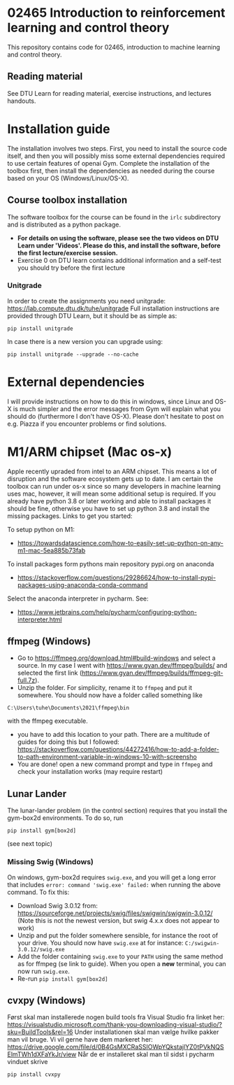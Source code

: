 # 02465 Introduction to reinforcement learning and control theory
This repository contains code for 02465, introduction to machine learning and control theory.

## Reading material
See DTU Learn for reading material, exercise instructions, and lectures handouts. 

# Installation guide
The installation involves two steps. First, you need to install the source code itself, and then you will possibly miss some external dependencies required to use certain features of openai Gym.
Complete the installation of the toolbox first, then install the dependencies as needed during the course based on your OS (Windows/Linux/OS-X).

## Course toolbox installation
The software toolbox for the course can be found in the `irlc` subdirectory and is distributed as a python package. 

 - **For details on using the software, please see the two videos on DTU Learn under 'Videos'. Please do this, and install the software, before the first lecture/exercise session.**
 - Exercise 0 on DTU learn contains additional information and a self-test you should try before the first lecture

### Unitgrade
In order to create the assignments you need unitgrade: https://lab.compute.dtu.dk/tuhe/unitgrade
Full installation instructions are provided through DTU Learn, but it should be as simple as:
```
pip install unitgrade   
```
In case there is a new version you can upgrade using:
```
pip install unitgrade --upgrade --no-cache
```

# External dependencies
I will provide instructions on how to do this in windows, since Linux and OS-X is much simpler and the error messages from Gym will explain what you should do (furthermore I don't have OS-X).
Please don't hesitate to post on e.g. Piazza if you encounter problems or find solutions. 

# M1/ARM chipset (Mac os-x)
Apple recently upraded from intel to an ARM chipset. This means a lot of disruption and the software ecosystem gets up to date. I am certain the toolbox can run under os-x since so many developers in machine learning uses mac, however, it will mean some additional setup is required. 
If you already have python 3.8 or later working and able to install packages it should be fine, otherwise you have to set up python 3.8 and install the missing packages. Links to get you started:

To setup python on M1:
- https://towardsdatascience.com/how-to-easily-set-up-python-on-any-m1-mac-5ea885b73fab

To install packages form pythons main repository pypi.org on anaconda
 - https://stackoverflow.com/questions/29286624/how-to-install-pypi-packages-using-anaconda-conda-command

Select the anaconda interpreter in pycharm. See:
 - https://www.jetbrains.com/help/pycharm/configuring-python-interpreter.html

## ffmpeg (Windows)
- Go to https://ffmpeg.org/download.html#build-windows and select a source. In my case I went with  https://www.gyan.dev/ffmpeg/builds/ and selected the first link (https://www.gyan.dev/ffmpeg/builds/ffmpeg-git-full.7z).
- Unzip the folder. For simplicity, rename it to `ffmpeg` and put it somewhere. You should now have a folder called something like
```
C:\Users\tuhe\Documents\2021\ffmpeg\bin
```
with the ffmpeg executable. 
- you have to add this location to your path. There are a multitude of guides for doing this but I followed: https://stackoverflow.com/questions/44272416/how-to-add-a-folder-to-path-environment-variable-in-windows-10-with-screensho
- You are done! open a new command prompt and type in `ffmpeg` and check your installation works (may require restart)

## Lunar Lander
The lunar-lander problem (in the control section) requires that you install the gym-box2d environments. To do so, run
```
pip install gym[box2d]
```
(see next topic)
### Missing Swig (Windows)
On windows, gym-box2d requires `swig.exe`, and you will get a long error that includes `error: command 'swig.exe' failed:` when running the above command. To fix this:
 - Download Swig 3.0.12 from: https://sourceforge.net/projects/swig/files/swigwin/swigwin-3.0.12/ (Note this is not the newest version, but swig 4.x.x does not appear to work)
 - Unzip and put the folder somewhere sensible, for instance the root of your drive. You should now have `swig.exe` at for instance:  `C:/swigwin-3.0.12/swig.exe`
 - Add the folder containing `swig.exe` to your `PATH` using the same method as for ffmpeg (se link to guide). When you open a **new** terminal, you can now run `swig.exe`. 
 - Re-run `pip install gym[box2d]` 


## cvxpy (Windows)
Først skal man installerede nogen build tools fra Visual Studio fra linket her: https://visualstudio.microsoft.com/thank-you-downloading-visual-studio/?sku=BuildTools&rel=16
Under installationen skal man vælge hvilke pakker man vil bruge. Vi vil gerne have dem markeret her:
https://drive.google.com/file/d/0B4GsMXCRaSSIOWpYQkstajlYZ0tPVkNQSElmTWh1dXFaYkJr/view
Når de er installeret skal man til sidst i pycharm vinduet skrive
```
pip install cvxpy 
```


